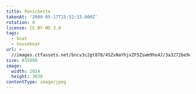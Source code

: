 ```yaml
---
title: Penichette
takenAt: '2009-05-17T15:52:33.000Z'
rotation: 0
license: CC BY-ND 3.0
tags:
  - boat
  - houseboat
url: >-
  //images.ctfassets.net/bncv3c2gt878/4SZvNaYhjxZF5Zswm9ho4J/3a3272be9c2951d195d181f8af7c9cc6/penichette_4356043841_o
size: 835890
image:
  width: 2014
  height: 3039
contentType: image/jpeg
---
```


